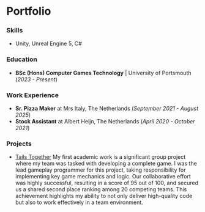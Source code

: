 
# Portfolio

### Skills
- Unity, Unreal Engine 5, C#



### Education

- **BSc (Hons) Computer Games Technology** | University of Portsmouth (_2023 - Present_)



### Work Experience

- **Sr. Pizza Maker** at Mrs Italy, The Netherlands (_September 2021 - August 2025_)
- **Stock Assistant** at Albert Heijn, The Netherlands (_April 2020 - October 2021_)



### Projects

- [Tails Together](https://github.com/nqkii/TailsTogether)
  My first academic work is a significant group project where my team was tasked with developing a complete game. I was the lead gameplay programmer for this project, taking responsibility for implementing key game mechanics   and logic. Our collaborative effort was highly successful, resulting in a score of 95 out of 100, and secured us a shared second place ranking among 20 competing teams. This achievement highlights my ability to not only      deliver high-quality code but also to work effectively in a team environment.

